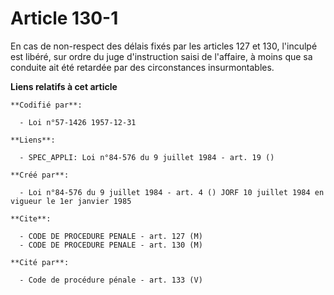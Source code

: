 # Article 130-1

En cas de non-respect des délais fixés par les articles 127 et 130, l'inculpé est libéré, sur ordre du juge d'instruction
saisi de l'affaire, à moins que sa conduite ait été retardée par des circonstances insurmontables.

**Liens relatifs à cet article**

	**Codifié par**:

	  - Loi n°57-1426 1957-12-31

	**Liens**:

	  - SPEC_APPLI: Loi n°84-576 du 9 juillet 1984 - art. 19 ()

	**Créé par**:

	  - Loi n°84-576 du 9 juillet 1984 - art. 4 () JORF 10 juillet 1984 en vigueur le 1er janvier 1985

	**Cite**:

	  - CODE DE PROCEDURE PENALE - art. 127 (M)
	  - CODE DE PROCEDURE PENALE - art. 130 (M)

	**Cité par**:

	  - Code de procédure pénale - art. 133 (V)
